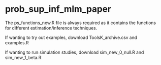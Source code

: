 # prob_sup_inf_mlm_paper

The ps_functions_new.R file is always required as it contains the functions for different estimation/inference techniques.

If wanting to try out examples, download ToolsK_archive.csv and examples.R

If wanting to run simulation studies, download sim_new_0_null.R and sim_new_1_beta.R
